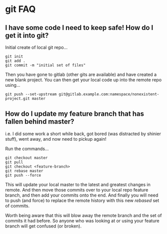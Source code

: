 # git FAQ

## I have some code I need to keep safe! How do I get it into git?

Initial create of local git repo...
```
git init
git add .
git commit -m "initial set of files"
```

Then you have gone to gitlab (other gits are available) and have created a new blank project. You can then get your local code
up into the remote repo using...
```
git push --set-upstream git@gitlab.example.com:namespace/nonexistent-project.git master
```


## How do I update my feature branch that has fallen behind master?
i.e. I did some work a short while back, got bored (was distracted by shinier stuff), went away, and now need to pickup again!

Run the commands...
```
git checkout master
git pull
git checkout <feature-branch>
git rebase master
git push --force
```

This will update your local master to the latest and greatest changes in remote. And then move those commits over to your local
repo feature branch, and then add your commits onto the end. And finally you will need to push (and force) to replace the remote
history with this new _rebased_ set of commits.

Worth being aware that this will blow away the remote branch and the set of commits it had before. So anyone who was looking at
or using your feature branch will get confused (or broken).
